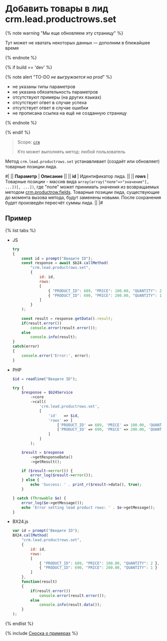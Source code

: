 # Добавить товары в лид crm.lead.productrows.set

{% note warning "Мы еще обновляем эту страницу" %}

Тут может не хватать некоторых данных — дополним в ближайшее время

{% endnote %}

{% if build == 'dev' %}

{% note alert "TO-DO _не выгружается на prod_" %}

- не указаны типы параметров
- не указана обязательность параметров
- отсутствуют примеры (на других языках)
- отсутствует ответ в случае успеха
- отсутствует ответ в случае ошибки
- не прописана ссылка на ещё не созданную страницу

{% endnote %}

{% endif %}

> Scope: [`crm`](../../scopes/permissions.md)
>
> Кто может выполнять метод: любой пользователь

Метод `crm.lead.productrows.set` устанавливает (создаёт или обновляет) товарные позиции лида.

#|
|| **Параметр** | **Описание** ||
|| **id** | Идентификатор лида. ||
|| **rows** | Товарные позиции - массив вида `array(array("поле"=>"значение"[, ...])[, ...])`, где "поле" может принимать значения из возвращаемых методом [crm.productrow.fields](../outdated/productrow-old/crm-productrow-fields.md). Товарные позиции лида, существующие до момента вызова метода, будут заменены новыми. После сохранения будет произведён пересчёт суммы лида. ||
|#

## Пример

{% list tabs %}

- JS


    ```js
    try
    {
    	const id = prompt("Введите ID");
    	const response = await $b24.callMethod(
    		"crm.lead.productrows.set",
    		{
    			id: id,
    			rows:
    			[
    				{ "PRODUCT_ID": 689, "PRICE": 100.00, "QUANTITY": 2 },
    				{ "PRODUCT_ID": 690, "PRICE": 200.00, "QUANTITY": 1 }
    			]
    		}
    	);
    	
    	const result = response.getData().result;
    	if(result.error())
    		console.error(result.error());
    	else
    		console.info(result);
    }
    catch(error)
    {
    	console.error('Error:', error);
    }
    ```

- PHP


    ```php
    $id = readline("Введите ID");
    
    try {
        $response = $b24Service
            ->core
            ->call(
                'crm.lead.productrows.set',
                [
                    'id'   => $id,
                    'rows' => [
                        ['PRODUCT_ID' => 689, 'PRICE' => 100.00, 'QUANTITY' => 2],
                        ['PRODUCT_ID' => 690, 'PRICE' => 200.00, 'QUANTITY' => 1]
                    ]
                ]
            );
    
        $result = $response
            ->getResponseData()
            ->getResult();
    
        if ($result->error()) {
            error_log($result->error());
        } else {
            echo 'Success: ' . print_r($result->data(), true);
        }
    
    } catch (Throwable $e) {
        error_log($e->getMessage());
        echo 'Error setting lead product rows: ' . $e->getMessage();
    }
    ```

- BX24.js

    ```js
    var id = prompt("Введите ID");
    BX24.callMethod(
        "crm.lead.productrows.set",
        {
            id: id,
            rows:
            [
                { "PRODUCT_ID": 689, "PRICE": 100.00, "QUANTITY": 2 },
                { "PRODUCT_ID": 690, "PRICE": 200.00, "QUANTITY": 1 }
            ]
        },
        function(result)
        {
            if(result.error())
                console.error(result.error());
            else
                console.info(result.data());
        }
    );
    ```

{% endlist %}

{% include [Сноска о примерах](../../../_includes/examples.md) %}
